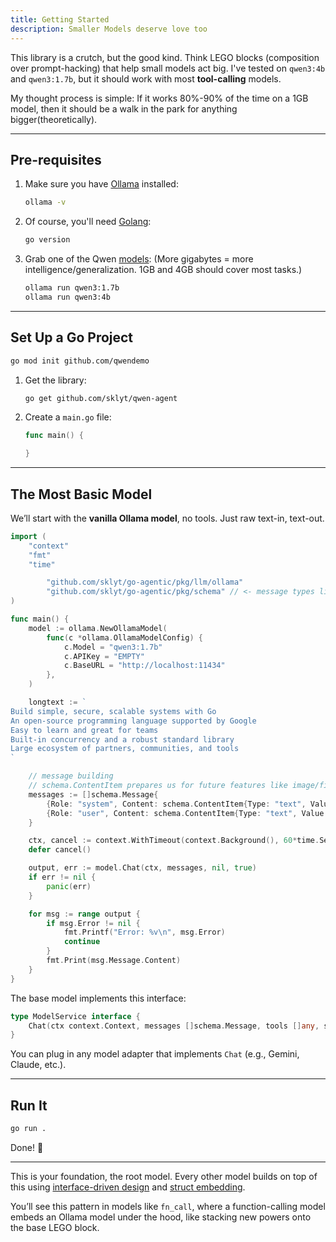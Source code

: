 ```yaml
---
title: Getting Started
description: Smaller Models deserve love too
---
```



This library is a crutch, but the good kind.
Think LEGO blocks (composition over prompt-hacking) that help small models act big. I've tested on `qwen3:4b` and `qwen3:1.7b`, but it should work with most **tool-calling** models.

My thought process is simple:
If it works 80%-90% of the time on a 1GB model, then it should be a walk in the park for anything bigger(theoretically).

---

## Pre-requisites

1. Make sure you have [Ollama](https://ollama.com/) installed:

   ```bash
   ollama -v
   ```

2. Of course, you'll need [Golang](https://go.dev/):

   ```bash
   go version
   ```

3. Grab one of the Qwen [models](https://ollama.com/library/qwen3):
   (More gigabytes = more intelligence/generalization. 1GB and 4GB should cover most tasks.)

   ```bash
   ollama run qwen3:1.7b
   ollama run qwen3:4b
   ```

---

## Set Up a Go Project

```bash
go mod init github.com/qwendemo
```

1. Get the library:

   ```bash
   go get github.com/sklyt/qwen-agent
   ```

2. Create a `main.go` file:

   ```go
   func main() {

   }
   ```

---

## The Most Basic Model

We’ll start with the **vanilla Ollama model**, no tools. Just raw text-in, text-out.

```go
import (
	"context"
	"fmt"
	"time"

		"github.com/sklyt/go-agentic/pkg/llm/ollama"
	    "github.com/sklyt/go-agentic/pkg/schema" // <- message types live here
)

func main() {
	model := ollama.NewOllamaModel(
		func(c *ollama.OllamaModelConfig) {
			c.Model = "qwen3:1.7b"
			c.APIKey = "EMPTY"
			c.BaseURL = "http://localhost:11434"
		},
	)

	longtext := `
Build simple, secure, scalable systems with Go
An open-source programming language supported by Google
Easy to learn and great for teams
Built-in concurrency and a robust standard library
Large ecosystem of partners, communities, and tools
`

	// message building
	// schema.ContentItem prepares us for future features like image/file support
	messages := []schema.Message{
		{Role: "system", Content: schema.ContentItem{Type: "text", Value: "You are a summarization assistant..."}},
		{Role: "user", Content: schema.ContentItem{Type: "text", Value: "<nothink>" + longtext + "<nothink>"}},
	}

	ctx, cancel := context.WithTimeout(context.Background(), 60*time.Second)
	defer cancel()

	output, err := model.Chat(ctx, messages, nil, true)
	if err != nil {
		panic(err)
	}

	for msg := range output {
		if msg.Error != nil {
			fmt.Printf("Error: %v\n", msg.Error)
			continue
		}
		fmt.Print(msg.Message.Content)
	}
}
```

The base model implements this interface:

```go
type ModelService interface {
	Chat(ctx context.Context, messages []schema.Message, tools []any, stream bool) (<-chan schema.Response, error)
}
```

You can plug in any model adapter that implements `Chat` (e.g., Gemini, Claude, etc.).

---

## Run It

```bash
go run .
```

Done! 🎉

---

This is your foundation, the root model. Every other model builds on top of this using [interface-driven design](https://dev.to/sfundomhlungu/golang-master-class-interface-driven-design-4d10) and [struct embedding](https://dev.to/sfundomhlungu/golang-master-class-struct-embedding-3ng5).

You’ll see this pattern in models like `fn_call`, where a function-calling model embeds an Ollama model under the hood, like stacking new powers onto the base LEGO block.
